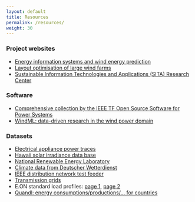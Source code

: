 ```yaml
---
layout: default
title: Resources
permalink: /resources/
weight: 30
---
```




<h3><b>Project websites</b></h3>

- <a href="http://www.ci.uni-oldenburg.de/55385.html">Energy information systems and wind energy prediction</a>
- <a href="http://cs.adelaide.edu.au/%7Eoptlog/research/windfarmlayout.php">Layout optimisation of large wind farms</a>
- <a href="http://www.sita-research.org/">Sustainable Information Technologies and Applications (SITA) Research Center</a>

<h3><b>Software</b></h3>

- <a href="http://ewh.ieee.org/cmte/psace/CAMS_taskforce/software.htm">Comprehensive collection by the IEEE TF Open Source Software for Power Systems</a>
- <a href="http://windml.org/">WindML: data-driven research in the wind power domain</a>

<h3><b>Datasets</b></h3>

- <a href="http://www.tracebase.org/publications">Electrical appliance power traces</a>
- <a href="http://www.nrel.gov/midc/oahu_archive/">Hawaii solar irradiance data base</a>
- <a href="http://www.nrel.gov/gis/data.html">National Renewable Energy Laboratory</a>
- <a href="http://www.dwd.de/bvbw/appmanager/bvbw/dwdwwwDesktop?_nfpb=true&amp;_pageLabel=_dwdwww_klima_umwelt_klimadaten_deutschland&amp;_state=maximized&amp;_windowLabel=T82002&amp;switchLang=en">Climate data from Deutscher Wetterdienst</a>
- <a href="http://ewh.ieee.org/soc/pes/dsacom/testfeeders/index.html">IEEE distribution network test feeder</a>
- <a href="http://www.ee.washington.edu/research/pstca/">Transmission grids</a>
- E.ON standard load profiles: <a href="http://www.eon-mitte.com/de/netz/veroeffentlichungen/strom_/standardlastprofil_verfahren/standardlastprofile_2012">page 1</a>, <a href="http://www.eon-mitte.com/de/netz/veroeffentlichungen/strom_/veroeffentlichungen_nach_17_stromnzv">page 2</a>
- <a href="http://www.quandl.com/collections">Quandl: energy consumptions/productions/... for countries</a>

